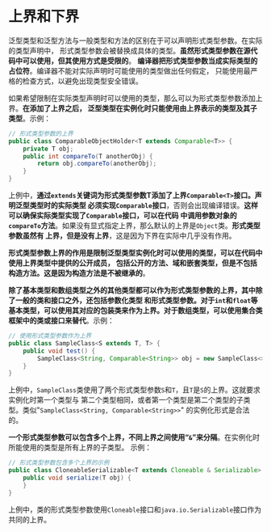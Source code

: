 上界和下界
==================================================================
泛型类型和泛型方法与一般类型和方法的区别在于可以声明形式类型参数。在实际的类型声明中，
形式类型参数会被替换成具体的类型。**虽然形式类型参数在源代码中可以使用，但其使用方式是受限的**。
**编译器把形式类型参数当成实际类型的占位符**。编译器不能对实际声明时可能使用的类型做出任何假定，
只能使用最严格的检查方式，以避免出现类型安全错误。

如果希望限制在实际类型声明时可以使用的类型，那么可以为形式类型参数添加上界。**在添加了上界之后，
泛型类型在实例化时只能使用由上界表示的类型及其子类型**。示例：
```java
// 形式类型参数的上界
public class ComparableObjectHolder<T extends Comparable<T>> {
    private T obj;
    public int compareTo(T anotherObj) {
        return obj.compareTo(anotherObj);
    }
}
```
上例中，**通过`extends`关键词为形式类型参数T添加了上界`Comparable<T>`接口。声明泛型类型时的实际类型
必须实现`Comparable`接口**，否则会出现编译错误。**这样可以确保实际类型实现了`Comparable`接口，可以在代码
中调用参数对象的`compareTo`方法**。如果没有显式指定上界，那么默认的上界是`Object`类。**形式类型参数虽然有
上界，但是没有上界**，这是因为下界在实际中几乎没有作用。

**形式类型参数上界的作用是限制泛型类型实例化时可以使用的类型，可以在代码中使用上界类型中提供的公开成员，
包括公开的方法、域和嵌套类型，但是不包括构造方法。这是因为构造方法是不被继承的**。

**除了基本类型和数组类型之外的其他类型都可以作为形式类型参数的上界，其中除了一般的类和接口之外，还包括参数化类型
和形式类型参数。对于`int`和`float`等基本类型，可以使用其对应的包装类来作为上界。对于数组类型，可以使用集合类
框架中的类或接口来替代**。示例：
```java
// 使用形式类型参数作为上界
public class SampleClass<S extends T, T> {
    public void test() {
        SampleClass<String, Comparable<String>> obj = new SampleClass<>();
    }
}
```
上例中，`SampleClass`类使用了两个形式类型参数`S`和`T`，且`T`是`S`的上界。这就要求实例化时第一个类型与
第二个类型相同，或者第一个类型是第二个类型的子类型。类似"`SampleClass<String, Comparable<String>>`"
的实例化形式是合法的。

**一个形式类型参数可以包含多个上界，不同上界之间使用“`&`”来分隔**。在实例化时所能使用的类型是所有上界的子类型。
示例：
```java
// 形式类型参数包含多个上界的示例
public class CloneableSerializable<T extends Cloneable & Serializable> {
    public void serialize(T obj) {
    }
}
```
上例中，类的形式类型参数使用`Cloneable`接口和`java.io.Serializable`接口作为共同的上界。





